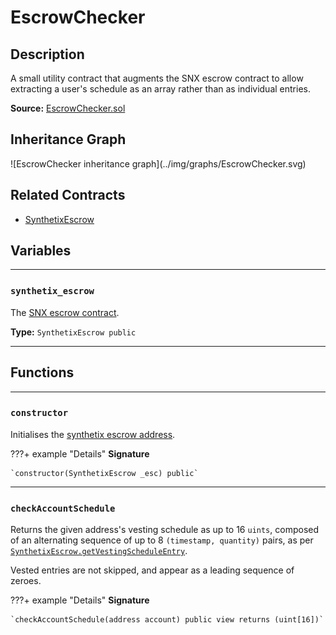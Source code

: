 # EscrowChecker

## Description

A small utility contract that augments the SNX escrow contract to allow extracting a user's schedule as an array rather than as individual entries.

**Source:** [EscrowChecker.sol](https://github.com/Synthetixio/synthetix/blob/master/contracts/EscrowChecker.sol)

## Inheritance Graph

<inheritance-graph>
    ![EscrowChecker inheritance graph](../img/graphs/EscrowChecker.svg)
</inheritance-graph>

## Related Contracts

* [SynthetixEscrow](SynthetixEscrow.md)

## Variables

---

### `synthetix_escrow`

The [SNX escrow contract](SynthetixEscrow.md).

**Type:** `SynthetixEscrow public`

---

<section-sep />


## Functions

---

### `constructor`

Initialises the [synthetix escrow address](#synthetix_escrow).

???+ example "Details"
    **Signature**

    `constructor(SynthetixEscrow _esc) public`

---

### `checkAccountSchedule`

Returns the given address's vesting schedule as up to 16 `uints`, composed of an alternating sequence of up to 8 `(timestamp, quantity)` pairs, as per [`SynthetixEscrow.getVestingScheduleEntry`](SynthetixEscrow.md#getVestingScheduleEntry).

Vested entries are not skipped, and appear as a leading sequence of zeroes.

???+ example "Details"
    **Signature**

    `checkAccountSchedule(address account) public view returns (uint[16])`
